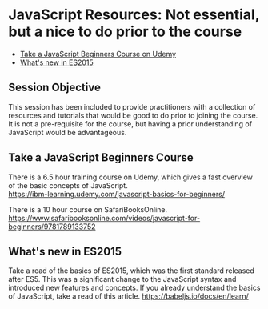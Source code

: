 # JavaScript Resources: Not essential, but a nice to do prior to the course

* [Take a JavaScript Beginners Course on Udemy](#beginners)  
* [What's new in ES2015](#new)  

## Session Objective
This session has been included to provide practitioners with a collection of resources and tutorials that would be good to do prior to joining the course.  It is not a pre-requisite for the course, but having a prior understanding of JavaScript would be advantageous.

<a name="beginners"></a>
## Take a JavaScript Beginners Course
There is a 6.5 hour training course on Udemy, which gives a fast overview of the basic concepts of JavaScript.  
https://ibm-learning.udemy.com/javascript-basics-for-beginners/

There is a 10 hour course on SafariBooksOnline.
https://www.safaribooksonline.com/videos/javascript-for-beginners/9781789133752

<a name="new"></a>
## What's new in ES2015
Take a read of the basics of ES2015, which was the first standard released after ES5.  This was a significant change to the JavaScript syntax and introduced new features and concepts.  If you already understand the basics of JavaScript, take a read of this article. https://babeljs.io/docs/en/learn/  

